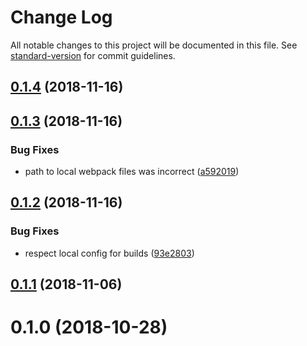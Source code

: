 # Change Log

All notable changes to this project will be documented in this file. See [standard-version](https://github.com/conventional-changelog/standard-version) for commit guidelines.

<a name="0.1.4"></a>
## [0.1.4](https://github.com/pixelass/imhotep/compare/v0.1.3...v0.1.4) (2018-11-16)



<a name="0.1.3"></a>
## [0.1.3](https://github.com/pixelass/imhotep/compare/v0.1.2...v0.1.3) (2018-11-16)


### Bug Fixes

* path to local webpack files was incorrect ([a592019](https://github.com/pixelass/imhotep/commit/a592019))



<a name="0.1.2"></a>
## [0.1.2](https://github.com/pixelass/imhotep/compare/v0.1.1...v0.1.2) (2018-11-16)


### Bug Fixes

* respect local config for builds ([93e2803](https://github.com/pixelass/imhotep/commit/93e2803))



<a name="0.1.1"></a>
## [0.1.1](https://github.com/pixelass/imhotep/compare/v0.1.0...v0.1.1) (2018-11-06)



<a name="0.1.0"></a>

# 0.1.0 (2018-10-28)
